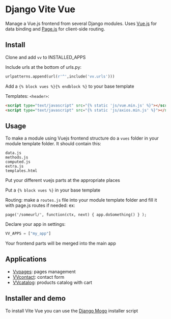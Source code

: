 # Django Vite Vue

Manage a Vue.js frontend from several Django modules. Uses [Vue.js](http://vuejs.org/) for data binding
and [Page.js](https://github.com/visionmedia/page.js) for client-side routing.

## Install

Clone and add `vv` to INSTALLED_APPS

Include urls at the bottom of urls.py:

  ```python
urlpatterns.append(url(r'^',include('vv.urls')))
  ```

Add a `{% block vues %}{% endblock %}` to your base template

Templates: `<header>`:

  ```html
<script type="text/javascript" src="{% static 'js/vue.min.js' %}"></script>
<script type="text/javascript" src="{% static 'js/axios.min.js' %}"></script>
  ```

## Usage

To make a module using Vuejs frontend structure do a `vues` folder in your module template folder. It should contain this:

   ```
data.js
methods.js
computed.js
extra.js
templates.html
   ```
   
Put your different vuejs parts at the appropriate places

Put a `{% block vues %}` in your base template 

Routing: make a `routes.js` file into your module template folder and fill it with page.js routes if needed: ex:

   ```javasccript
page('/someurl/', function(ctx, next) { app.doSomething() } );
   ```

Declare your app in settings:

   ```python
VV_APPS = ["my_app"]
   ```
   
Your frontend parts will be merged into the main app

## Applications

- [Vvpages](https://github.com/synw/django-vvpages): pages management
- [VVcontact](https://github.com/synw/django-vvcontact): contact form
- [VVcatalog](https://github.com/synw/django-vvcatalog): products catalog with cart

## Installer and demo

To install Vite Vue you can use the [Django Mogo](https://github.com/synw/django-mogo) installer script

